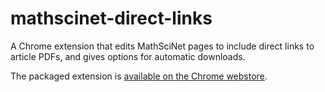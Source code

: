 mathscinet-direct-links
=======================

A Chrome extension that edits MathSciNet pages to include direct links to article PDFs, and gives options for automatic downloads.

The packaged extension is [available on the Chrome webstore](https://chrome.google.com/webstore/detail/add-direct-article-links/bhggbdchlcocdmfpngcoieegmkemdfjk).
